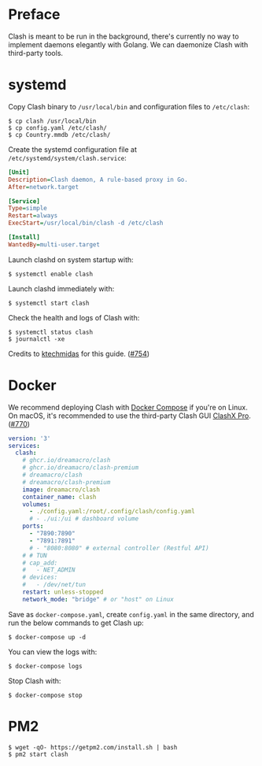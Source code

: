 # Preface
Clash is meant to be run in the background, there's currently no way to implement daemons elegantly with Golang. We can daemonize Clash with third-party tools.

# systemd
Copy Clash binary to `/usr/local/bin` and configuration files to `/etc/clash`:
```
$ cp clash /usr/local/bin
$ cp config.yaml /etc/clash/
$ cp Country.mmdb /etc/clash/
```

Create the systemd configuration file at `/etc/systemd/system/clash.service`:
```ini
[Unit]
Description=Clash daemon, A rule-based proxy in Go.
After=network.target

[Service]
Type=simple
Restart=always
ExecStart=/usr/local/bin/clash -d /etc/clash

[Install]
WantedBy=multi-user.target
```

Launch clashd on system startup with:
```
$ systemctl enable clash
```

Launch clashd immediately with:
```
$ systemctl start clash
```

Check the health and logs of Clash with:
```
$ systemctl status clash
$ journalctl -xe
```

Credits to [ktechmidas](https://github.com/ktechmidas) for this guide. ([#754](https://github.com/Dreamacro/clash/issues/754))

# Docker
We recommend deploying Clash with [Docker Compose](https://docs.docker.com/compose/) if you're on Linux. On macOS, it's recommended to use the third-party Clash GUI [ClashX Pro](https://install.appcenter.ms/users/clashx/apps/clashx-pro/distribution_groups/public). ([#770](https://github.com/Dreamacro/clash/issues/770#issuecomment-650951876))

```yaml
version: '3'
services:
  clash:
    # ghcr.io/dreamacro/clash
    # ghcr.io/dreamacro/clash-premium
    # dreamacro/clash
    # dreamacro/clash-premium
    image: dreamacro/clash
    container_name: clash
    volumes:
      - ./config.yaml:/root/.config/clash/config.yaml
      # - ./ui:/ui # dashboard volume
    ports:
      - "7890:7890"
      - "7891:7891"
      # - "8080:8080" # external controller (Restful API)
    # # TUN
    # cap_add:
    #   - NET_ADMIN
    # devices:
    #   - /dev/net/tun
    restart: unless-stopped
    network_mode: "bridge" # or "host" on Linux
```

Save as `docker-compose.yaml`, create `config.yaml` in the same directory, and run the below commands to get Clash up:

```
$ docker-compose up -d
```
 
You can view the logs with:

```
$ docker-compose logs
```

Stop Clash with:

```
$ docker-compose stop
```

# PM2
```
$ wget -qO- https://getpm2.com/install.sh | bash
$ pm2 start clash
```
